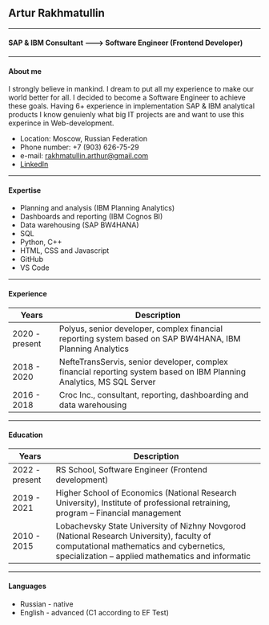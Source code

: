 ## Artur Rakhmatullin
*****

#### SAP & IBM Consultant ---> Software Engineer (Frontend Developer)

*****

#### About me
  
  I strongly believe in mankind. I dream to put all my experience to make our world better for all. I decided to become a Software Engineer to achieve these goals. Having 6+ experience in implementation SAP & IBM analytical products I know genuienly what big IT projects are and want to use this experince in Web-development. 
* Location: Moscow, Russian Federation
* Phone number: +7 (903) 626-75-29
* e-mail: rakhmatullin.arthur@gmail.com
* [LinkedIn](https://www.linkedin.com/in/artur-rakhmatullin-13391912a)

*****

#### Expertise
* Planning and analysis (IBM Planning Analytics)
* Dashboards and reporting (IBM Cognos BI)
* Data warehousing (SAP BW4HANA)
* SQL
* Python, C++
* HTML, CSS and Javascript
* GitHub
* VS Code

*****

#### Experience

Years | Description
---------------|----------------
2020 - present | Polyus, senior developer, complex financial reporting system based on SAP BW4HANA, IBM Planning Analytics
2018 - 2020    | NefteTransServis, senior developer, complex financial reporting system based on IBM Planning Analytics, MS SQL Server
2016 - 2018    | Croc Inc., consultant, reporting, dashboarding and data warehousing

*****

#### Education

Years | Description
---------------|----------------
2022 - present | RS School, Software Engineer (Frontend development)
2019 - 2021    | Higher School of Economics (National Research University), Institute of professional retraining, program – Financial management
2010 - 2015    | Lobachevsky State University of Nizhny Novgorod (National Research University), faculty of computational mathematics and cybernetics, specialization – applied mathematics and informatic

*****

#### Languages

* Russian - native
* English - advanced (C1 according to EF Test)